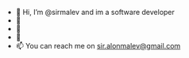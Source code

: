 - 👋 Hi, I’m @sirmalev and im a software developer
- 👀
- 🌱 
- 💞️ 
- 📫 You can reach me on sir.alonmalev@gmail.com

<!---
sirmalev/sirmalev is a ✨ special ✨ repository because its `README.md` (this file) appears on your GitHub profile.
You can click the Preview link to take a look at your changes.
--->
